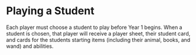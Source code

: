 # Playing a Student

Each player must choose a student to play before Year 1 begins. When a student is chosen, that player will receive a player sheet, their student card, and cards for the students starting items (including their animal, books, and wand) and abilities.

